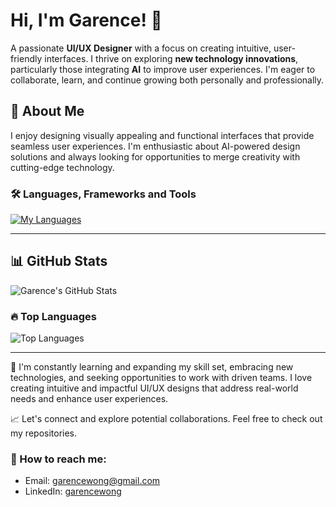 # Hi, I'm Garence! 👋

A passionate **UI/UX Designer** with a focus on creating intuitive, user-friendly interfaces. I thrive on exploring **new technology innovations**, particularly those integrating **AI** to improve user experiences. I'm eager to collaborate, learn, and continue growing both personally and professionally.

## 🚀 About Me

I enjoy designing visually appealing and functional interfaces that provide seamless user experiences. I'm enthusiastic about AI-powered design solutions and always looking for opportunities to merge creativity with cutting-edge technology.

### 🛠️ Languages, Frameworks and Tools

[![My Languages](https://skillicons.dev/icons?i=figma,xd,vscode,html,css,js,python,cs,ps,androidstudio,kotlin,aws)](https://skillicons.dev)

---

## 📊 GitHub Stats

![Garence's GitHub Stats](https://github-readme-stats.vercel.app/api?username=garencewong&show_icons=true&theme=dracula)

### 🔥 Top Languages
![Top Languages](https://github-readme-stats.vercel.app/api/top-langs/?username=garencewong&layout=compact)

---

🌱 I'm constantly learning and expanding my skill set, embracing new technologies, and seeking opportunities to work with driven teams. I love creating intuitive and impactful UI/UX designs that address real-world needs and enhance user experiences.

📈 Let's connect and explore potential collaborations. Feel free to check out my repositories.

  
### 💬 How to reach me:
- Email: [garencewong@gmail.com](mailto:garencewong@gmail.com)
- LinkedIn: [garencewong](www.linkedin.com/in/garence-wong)



<!--
**GarenceWong/GarenceWong** is a ✨ _special_ ✨ repository because its `README.md` (this file) appears on your GitHub profile.

Here are some ideas to get you started:

- 🔭 I’m currently working on ...
- 🌱 I’m currently learning ...
- 👯 I’m looking to collaborate on ...
- 🤔 I’m looking for help with ...
- 💬 Ask me about ...
- 📫 How to reach me: ...
- 😄 Pronouns: ...
- ⚡ Fun fact: ...
-->
